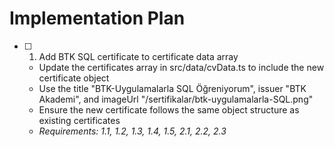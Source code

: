 # Implementation Plan

- [ ] 1. Add BTK SQL certificate to certificate data array




  - Update the certificates array in src/data/cvData.ts to include the new certificate object
  - Use the title "BTK-Uygulamalarla SQL Öğreniyorum", issuer "BTK Akademi", and imageUrl "/sertifikalar/btk-uygulamalarla-SQL.png"
  - Ensure the new certificate follows the same object structure as existing certificates
  - _Requirements: 1.1, 1.2, 1.3, 1.4, 1.5, 2.1, 2.2, 2.3_
